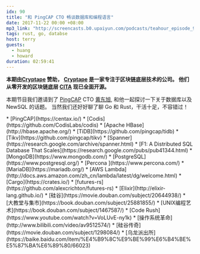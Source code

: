 ```yaml
---
idx: 90
title: "和 PingCAP CTO 畅谈数据库和编程语言"
date: 2017-11-22 00:00 +08:00
mp3_link: "http://screencasts.b0.upaiyun.com/podcasts/teahour_episode_90.mp3"
tags: rust, go, databse
host: terry
guests:
  - huang
  - howard
duration: 02:59:41
---
```


**本期由[Cryptape](https://www.cryptape.com) 赞助， [Cryptape](https://www.cryptape.com) 是一家专注于区块链底层技术的公司。 他们从零开发的区块链底层 [CITA](https://github.com/cryptape/cita) 现已全面开源。**

本期节目我们邀请到了 [PingCAP](https://pingcap.com/) CTO [黄东旭](https://twitter.com/c4pt0r), 和他一起探讨一下关于数据库以及 NewSQL 的话题。 当然我们还好好聊了聊 Go 和 Rust，干活十足，不容错过！

<section class="notes" markdown="1">
* [PingCAP](https://centax.io/)
* [Codis](https://github.com/CodisLabs/codis)
* [Apache HBase](http://hbase.apache.org/)
* [TiDB](https://github.com/pingcap/tidb)
* [Tikv](https://github.com/pingcap/tikv)
* [Spanner](https://research.google.com/archive/spanner.html)
* [F1: A Distributed SQL Database That Scales](https://research.google.com/pubs/pub41344.html)
* [MongoDB](https://www.mongodb.com/)
* [PostgreSQL](https://www.postgresql.org/)
* [Percona ](https://www.percona.com/)
* [MariaDB](https://mariadb.org/)
* [AWS Lambda](http://docs.aws.amazon.com/zh_cn/lambda/latest/dg/welcome.html)
* [Cargo](https://crates.io/)
* [futures-rs](https://github.com/alexcrichton/futures-rs)
* [Elixir](http://elixir-lang.github.io/)
* [硅谷](https://movie.douban.com/subject/20644938/)
* [大教堂与集市](https://book.douban.com/subject/25881855/)
* [UNIX编程艺术](https://book.douban.com/subject/1467587/)
* [Code Rush](https://www.youtube.com/watch?v=VoLUvE-ny1k)
* [操作系统革命](http://www.bilibili.com/video/av9512574/)
* [硅谷传奇](https://movie.douban.com/subject/1298084/)
* [乌龙派出所](https://baike.baidu.com/item/%E4%B9%8C%E9%BE%99%E6%B4%BE%E5%87%BA%E6%89%80/66023)
</section>

